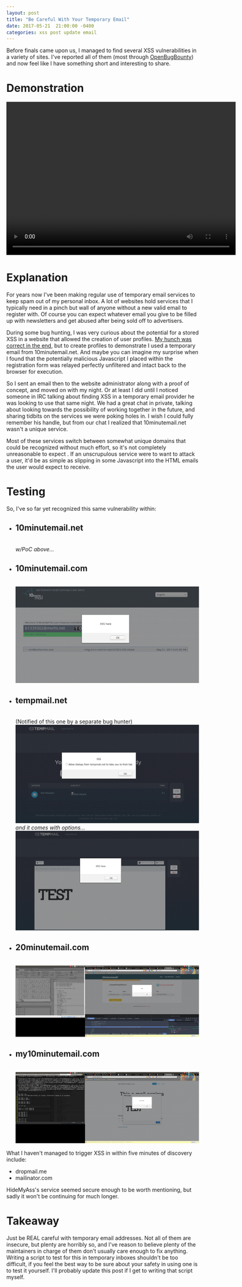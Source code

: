 ```yaml
---
layout: post
title: "Be Careful With Your Temporary Email"
date: 2017-05-21  21:00:00 -0400
categories: xss post update email
---
```


<p>Before finals came upon us, I managed to find several XSS vulnerabilities in a variety of sites. I've reported all of them (most through <a href="https://www.openbugbounty.org">OpenBugBounty</a>) and now feel like I have something short and interesting to share.</p>

<h1>Demonstration</h1>
<video height="400px" width="600px" src="/pics/xss-mailbox.mp4" controls></video>

<h1>Explanation</h1>
<p>For years now I've been making regular use of temporary email services to keep spam out of my personal inbox. A lot of websites hold services that I typically need in a pinch but wall of anyone without a new valid email to register with. Of course you can expect whatever email you give to be filled up with newsletters and get abused after being sold off to advertisers. </p>
<p>During some bug hunting, I was very curious about the potential for a stored XSS in a website that allowed the creation of user profiles. <a href="http://223119.xssposed.net/mirror/">My hunch was correct in the end,</a> but to create profiles to demonstrate I used a temporary email from 10minutemail.net. And maybe you can imagine my surprise when I found that the potentially malicious Javascript I placed within the registration form was relayed perfectly unfiltered and intact back to the browser for execution.</p>
<p>So I sent an email then to the website administrator along with a proof of concept, and moved on with my night.
Or at least I did until I noticed someone in IRC talking about finding XSS in a temporary email provider he was looking to use that same night.
We had a great chat in private, talking about looking towards the possibility of working together in the future, and sharing tidbits on the services we were poking holes in. 
I wish I could fully remember his handle, but from our chat I realized that 10minutemail.net wasn't a unique service.</p>
<p>Most of these services switch between somewhat unique domains that could be recognized without much effort, so it's not completely unreasonable to expect . If an unscrupulous service were to want to attack a user, it'd be as simple as slipping in some Javascript into the HTML emails the user would expect to receive. </p>
<h1>Testing</h1>
So, I've so far yet recognized this same vulnerability within:
<ul>
<li><h2>10minutemail.net</h2>
<br> <i>w/PoC above...</i> </li>
<li><h2>10minutemail.com</h2> <br> 
<img src="/pics/10minutemail-com-xss.png"> <br> </li>
<li><h2>tempmail.net</h2>
<br> (Notified of this one by a separate bug hunter)<br> <img src="/pics/tempmail-net.png"> 
<br> <i> and it comes with options...</i>
<br> <img src="/pics/tempmail-net-again.png"><br> </li>
<li><h2>20minutemail.com</h2> 
<br> <img src="/pics/20minutemail-com.png"> <br> </li>
<li><h2>my10minutemail.com</h2> <br> <img src="/pics/my10minutemail-com.png"> </li>
</ul>
What I haven't managed to trigger XSS in within five minutes of discovery include:
<ul>
	<li>dropmail.me</li>
	<li>mailinator.com</li>
</ul>

HideMyAss's service seemed secure enough to be worth mentioning, but sadly it won't be continuing for much longer. 

<h1>Takeaway</h1>
Just be REAL careful with temporary email addresses. Not all of them are insecure, but plenty are horribly so, 
and I've reason to believe plenty of the maintainers in charge of them don't usually care enough to fix anything.
Writing a script to test for this in temporary inboxes shouldn't be too difficult, if you feel the best way to be sure
about your safety in using one is to test it yourself. I'll probably update this post if I get to writing that script myself.
 
